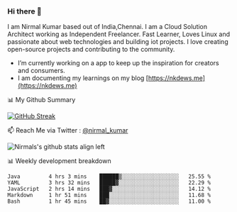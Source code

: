 ### Hi there 👋

 I am Nirmal Kumar based out of India,Chennai. I am a Cloud Solution Architect working as Independent Freelancer. Fast Learner, Loves Linux and passionate about web technologies and building iot projects. I love creating open-source projects and contributing to the community.

- I’m currently working on a app to keep up the inspiration for creators and consumers.
- I am documenting my learnings on my blog [https://nkdews.me](https://nkdews.me)


📊 My Github Summary

[![GitHub Streak](https://github-readme-streak-stats.herokuapp.com?user=nk-gears&theme=dark&hide_border=true&date_format=M%20j%5B%2C%20Y%5D)](https://git.io/streak-stats)


📫 Reach Me via  Twitter : [@nirmal_kumar](https://twitter.com/nirmal_kumar)

![Nirmals's github stats align left](https://github-readme-stats.vercel.app/api?username=nk-gears&show_icons=true)


📊 Weekly development breakdown

<!--START_SECTION:waka-->
```text
Java         4 hrs 3 mins    ██████▒░░░░░░░░░░░░░░░░░░   25.55 % 
YAML         3 hrs 32 mins   █████▓░░░░░░░░░░░░░░░░░░░   22.29 % 
JavaScript   2 hrs 14 mins   ███▓░░░░░░░░░░░░░░░░░░░░░   14.12 % 
Markdown     1 hr 51 mins    ███░░░░░░░░░░░░░░░░░░░░░░   11.68 % 
Bash         1 hr 45 mins    ██▓░░░░░░░░░░░░░░░░░░░░░░   11.00 % 
```
<!--END_SECTION:waka-->


